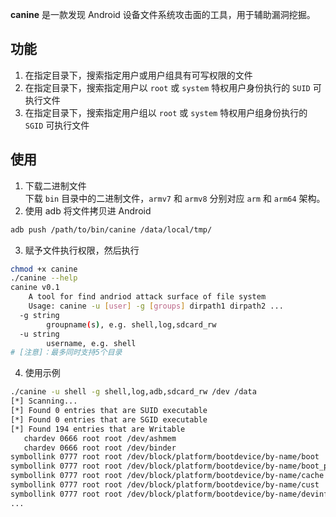 **canine** 是一款发现 Android 设备文件系统攻击面的工具，用于辅助漏洞挖掘。

## 功能
1. 在指定目录下，搜索指定用户或用户组具有可写权限的文件
2. 在指定目录下，搜索指定用户以 `root` 或 `system` 特权用户身份执行的 `SUID` 可执行文件 
3. 在指定目录下，搜索指定用户组以 `root` 或 `system` 特权用户组身份执行的 `SGID` 可执行文件 

## 使用
1. 下载二进制文件  
下载 `bin` 目录中的二进制文件，`armv7` 和 `armv8` 分别对应 `arm` 和 `arm64` 架构。
2. 使用 adb 将文件拷贝进 Android
``` bash
adb push /path/to/bin/canine /data/local/tmp/
```
3. 赋予文件执行权限，然后执行
``` bash
chmod +x canine
./canine --help                                    
canine v0.1
	A tool for find andriod attack surface of file system
	Usage: canine -u [user] -g [groups] dirpath1 dirpath2 ...
  -g string
    	groupname(s), e.g. shell,log,sdcard_rw
  -u string
    	username, e.g. shell
# [注意]：最多同时支持5个目录
```
4. 使用示例
``` bash
./canine -u shell -g shell,log,adb,sdcard_rw /dev /data
[*] Scanning...
[*] Found 0 entries that are SUID executable
[*] Found 0 entries that are SGID executable
[*] Found 194 entries that are Writable
   chardev 0666 root root /dev/ashmem
   chardev 0666 root root /dev/binder
symbollink 0777 root root /dev/block/platform/bootdevice/by-name/boot
symbollink 0777 root root /dev/block/platform/bootdevice/by-name/boot_para
symbollink 0777 root root /dev/block/platform/bootdevice/by-name/cache
symbollink 0777 root root /dev/block/platform/bootdevice/by-name/cust
symbollink 0777 root root /dev/block/platform/bootdevice/by-name/devinfo
...
```